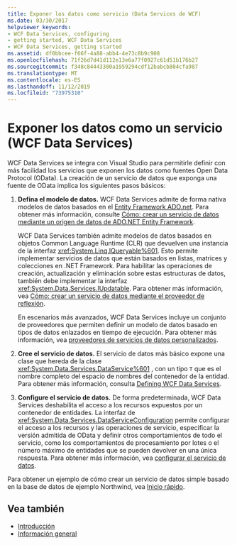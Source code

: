 ```yaml
---
title: Exponer los datos como servicio (Data Services de WCF)
ms.date: 03/30/2017
helpviewer_keywords:
- WCF Data Services, configuring
- getting started, WCF Data Services
- WCF Data Services, getting started
ms.assetid: df0bbcee-f66f-4a88-abb4-4e73c8b9c908
ms.openlocfilehash: 71f26d7d41d112e13e6a77f0927c61d51b176b27
ms.sourcegitcommit: f348c84443380a1959294cdf12babcb804cfa987
ms.translationtype: MT
ms.contentlocale: es-ES
ms.lasthandoff: 11/12/2019
ms.locfileid: "73975310"
---
```

# <a name="expose-your-data-as-a-service-wcf-data-services"></a>Exponer los datos como un servicio (WCF Data Services)

WCF Data Services se integra con Visual Studio para permitirle definir con más facilidad los servicios que exponen los datos como fuentes Open Data Protocol (OData). La creación de un servicio de datos que exponga una fuente de OData implica los siguientes pasos básicos:

1. **Defina el modelo de datos.** WCF Data Services admite de forma nativa modelos de datos basados en el [Entity Framework ADO.net](../adonet/ef/index.md). Para obtener más información, consulte [Cómo: crear un servicio de datos mediante un origen de datos de ADO.NET Entity Framework](create-a-data-service-using-an-adonet-ef-data-wcf.md).

     WCF Data Services también admite modelos de datos basados en objetos Common Language Runtime (CLR) que devuelven una instancia de la interfaz <xref:System.Linq.IQueryable%601>. Esto permite implementar servicios de datos que están basados en listas, matrices y colecciones en .NET Framework. Para habilitar las operaciones de creación, actualización y eliminación sobre estas estructuras de datos, también debe implementar la interfaz <xref:System.Data.Services.IUpdatable>. Para obtener más información, vea [Cómo: crear un servicio de datos mediante el proveedor de reflexión](create-a-data-service-using-rp-wcf-data-services.md).

     En escenarios más avanzados, WCF Data Services incluye un conjunto de proveedores que permiten definir un modelo de datos basado en tipos de datos enlazados en tiempo de ejecución. Para obtener más información, vea [proveedores de servicios de datos personalizados](custom-data-service-providers-wcf-data-services.md).

2. **Cree el servicio de datos.** El servicio de datos más básico expone una clase que hereda de la clase <xref:System.Data.Services.DataService%601> , con un tipo `T` que es el nombre completo del espacio de nombres del contenedor de la entidad. Para obtener más información, consulta [Defining WCF Data Services](defining-wcf-data-services.md).

3. **Configure el servicio de datos.** De forma predeterminada, WCF Data Services deshabilita el acceso a los recursos expuestos por un contenedor de entidades. La interfaz de <xref:System.Data.Services.DataServiceConfiguration> permite configurar el acceso a los recursos y las operaciones de servicio, especificar la versión admitida de OData y definir otros comportamientos de todo el servicio, como los comportamientos de procesamiento por lotes o el número máximo de entidades que se pueden devolver en una única respuesta. Para obtener más información, vea [configurar el servicio de datos](configuring-the-data-service-wcf-data-services.md).

Para obtener un ejemplo de cómo crear un servicio de datos simple basado en la base de datos de ejemplo Northwind, vea [Inicio rápido](quickstart-wcf-data-services.md).

## <a name="see-also"></a>Vea también

- [Introducción](getting-started-with-wcf-data-services.md)
- [Información general](wcf-data-services-overview.md)
